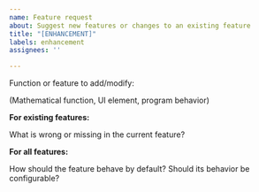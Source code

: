```yaml
---
name: Feature request
about: Suggest new features or changes to an existing feature
title: "[ENHANCEMENT]"
labels: enhancement
assignees: ''

---
```


Function or feature to add/modify:

(Mathematical function, UI element, program behavior)

**For existing features:**

What is wrong or missing in the current feature?

**For all features:**

How should the feature behave by default? Should its behavior be configurable?
